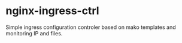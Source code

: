 # nginx-ingress-ctrl
Simple ingress configuration controler based on mako templates and monitoring IP and files.
